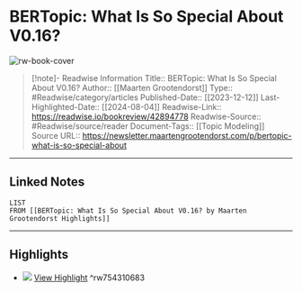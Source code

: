 # BERTopic: What Is So Special About V0.16?

![rw-book-cover](https://substackcdn.com/image/fetch/f_auto,q_auto:good,fl_progressive:steep/https%3A%2F%2Fsubstack-post-media.s3.amazonaws.com%2Fpublic%2Fimages%2Fc3f6c0af-a52d-4abf-b859-20b6c14f32ee_7280x4096.png)
<br>
>[!note]- Readwise Information
>Title:: BERTopic: What Is So Special About V0.16?
>Author:: [[Maarten Grootendorst]]
>Type:: #Readwise/category/articles
>Published-Date:: [[2023-12-12]]
>Last-Highlighted-Date:: [[2024-08-04]]
>Readwise-Link:: https://readwise.io/bookreview/42894778
>Readwise-Source:: #Readwise/source/reader
>Document-Tags:: [[Topic Modeling]] 
>Source URL:: https://newsletter.maartengrootendorst.com/p/bertopic-what-is-so-special-about
--- 

## Linked Notes
```dataview
LIST
FROM [[BERTopic: What Is So Special About V0.16? by Maarten Grootendorst Highlights]]
```

---

## Highlights
- ![](https://substackcdn.com/image/fetch/w_1456,c_limit,f_auto,q_auto:good,fl_progressive:steep/https%3A%2F%2Fsubstack-post-media.s3.amazonaws.com%2Fpublic%2Fimages%2Fc3f6c0af-a52d-4abf-b859-20b6c14f32ee_7280x4096.png) [View Highlight](https://readwise.io/open/754310683) ^rw754310683
